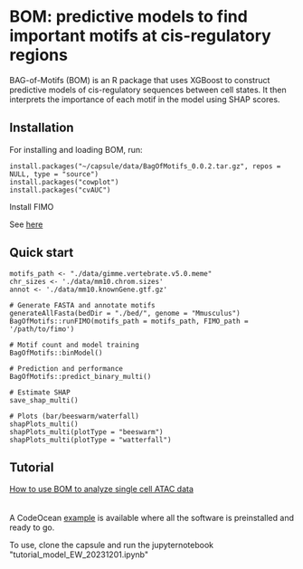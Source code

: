 # BOM: predictive models to find important motifs at cis-regulatory regions 
BAG-of-Motifs (BOM) is an R package that uses XGBoost to construct predictive models of cis-regulatory sequences between cell states. It then interprets the importance of each motif in the model using SHAP scores.

## Installation

For installing and loading BOM, run:
```
install.packages("~/capsule/data/BagOfMotifs_0.0.2.tar.gz", repos = NULL, type = "source")
install.packages("cowplot")
install.packages("cvAUC")
```
Install FIMO 

See <a href="https://meme-suite.org/meme/doc/install.html"> here </a> 

## Quick start

```
motifs_path <- "./data/gimme.vertebrate.v5.0.meme"
chr_sizes <- './data/mm10.chrom.sizes'
annot <- './data/mm10.knownGene.gtf.gz'
                    
# Generate FASTA and annotate motifs
generateAllFasta(bedDir = "./bed/", genome = "Mmusculus")
BagOfMotifs::runFIMO(motifs_path = motifs_path, FIMO_path = '/path/to/fimo')

# Motif count and model training
BagOfMotifs::binModel()

# Prediction and performance
BagOfMotifs::predict_binary_multi()

# Estimate SHAP 
save_shap_multi()

# Plots (bar/beeswarm/waterfall)
shapPlots_multi()
shapPlots_multi(plotType = "beeswarm")
shapPlots_multi(plotType = "watterfall")

```


## Tutorial

<a href="tutorial.html"> How to use BOM to analyze single cell ATAC data </a>  
<br>
<br>
A CodeOcean <a href="https://codeocean.com/capsule/4079053/tree"> example</a> is available where all the software is preinstalled and ready to go.
 
To use, clone the capsule and run the jupyternotebook "tutorial_model_EW_20231201.ipynb"
